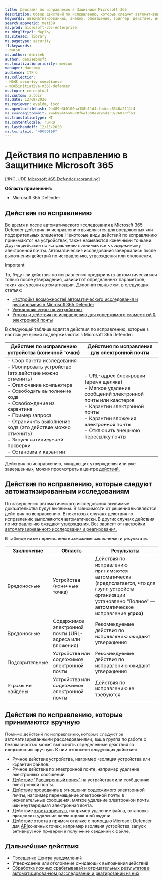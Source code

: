 ```yaml
---
title: Действия по исправлению в Защитнике Microsoft 365
description: Обзор действий по исправлению, которые следуют автоматизированным исследованиям в Microsoft 365 Defender
keywords: автоматизированный, анализ, оповещение, триггер, действие, исправление
search.appverid: met150
ms.prod: microsoft-365-enterprise
ms.mktglfcycl: deploy
ms.sitesec: library
ms.pagetype: security
f1.keywords:
- NOCSH
ms.author: deniseb
author: denisebmsft
ms.localizationpriority: medium
manager: dansimp
audience: ITPro
ms.collection:
- M365-security-compliance
- m365initiative-m365-defender
ms.topic: conceptual
ms.custom: autoir
ms.date: 12/09/2020
ms.reviewer: evaldm, isco
ms.openlocfilehash: 9e489e3b0100aa138b11d4bfb4ccc8048a2113f4
ms.sourcegitcommit: 29eb89b8ba0628fbef350e8995d2c38369a4ffa2
ms.translationtype: MT
ms.contentlocale: ru-RU
ms.lasthandoff: 12/15/2020
ms.locfileid: "49683299"
---
```

# <a name="remediation-actions-in-microsoft-365-defender"></a>Действия по исправлению в Защитнике Microsoft 365

[!INCLUDE [Microsoft 365 Defender rebranding](../includes/microsoft-defender.md)]


**Область применения:**
- Microsoft 365 Defender

## <a name="remediation-actions"></a>Действия по исправлению

Во время и после автоматического исследования в Microsoft 365 Defender действия по исправлению выявляются для вредоносных или подозрительных элементов. Некоторые виды действий по исправлению принимаются на устройствах, также называются конечными точками. Другие действия по исправлению принимаются к содержимому электронной почты. Автоматические исследования завершались после выполнения действий по исправлению, утверждения или отклонения.

> [!IMPORTANT]
> То, будут ли действия по исправлению предприняты автоматически или только после утверждения, зависит от определенных параметров, таких как уровни автоматизации. Дополнительные см. в следующих статьях:
> - [Настройка возможностей автоматического исследования и реагирования в Microsoft 365 Defender](mtp-configure-auto-investigation-response.md)
> - [Устранение угроз на устройствах](https://docs.microsoft.com/windows/security/threat-protection/microsoft-defender-atp/automated-investigations)
> - [Угрозы и действия по исправлению для содержимого совместной & электронной почты](https://docs.microsoft.com/microsoft-365/security/office-365-security/air-remediation-actions#threats-and-remediation-actions)

В следующей таблице водятся действия по исправлению, которые в настоящее время поддерживаются в Microsoft 365 Defender: 

|Действия по исправлению устройства (конечной точки)  |Действия по исправления для электронной почты  |
|---------|---------|
|- Сбор пакета исследования <br/>- Изолировать устройство (это действие можно отменить)<br/>- Отключение компьютера <br/>- Освободить выполнение кода <br/>- Освобождение из карантина <br/>- Пример запроса <br/>- Ограничить выполнение кода (это действие можно отменить) <br/>- Запуск антивирусной проверки <br/>- Остановка и карантин      |- URL-адрес блокировки (время щелчка)<br/>- Мягкое удаление сообщений электронной почты или кластеров<br/>- Карантин электронной почты<br/>- Карантин вложения электронной почты<br/>- Отключить внешнюю пересылку почты          |

Действия по исправлению, ожидающих утверждения или уже завершенных, можно просмотреть в центре [действий.](https://docs.microsoft.com/microsoft-365/security/mtp/mtp-action-center)

## <a name="remediation-actions-that-follow-automated-investigations"></a>Действия по исправлению, которые следуют автоматизированным исследованиям

По завершению автоматического исследования выявимые доказательства будут выявимы. В зависимости от решения выявляются действия по исправлению. В некоторых случаях действия по исправлению выполняются автоматически. В других случаях действия по исправлению ожидают утверждения. Все зависит от настройки [автоматизированного исследования и реагирования.](mtp-configure-auto-investigation-response.md)

В таблице ниже перечислены возможные заключения и результаты.

| Заключение    | Область    | Результаты|
|------|------|------|
| Вредоносные    | Устройства (конечные точки)    | Действия по исправлению принимаются автоматически (предполагается, что для групп устройств организации установлено "Полное" — автоматическое исправление **угроз)** [](mtp-configure-auto-investigation-response.md#review-or-change-the-automation-level-for-device-groups)|
| Вредоносные    | Содержимое электронной почты (URL-адреса или вложения) | Рекомендуемые действия по исправлению ожидают утверждения|
| Подозрительные    | Устройства или содержимое электронной почты | Рекомендуемые действия по исправлению ожидают утверждения|
| Угрозы не найдены    | Устройства или содержимое электронной почты    | Действия по исправлению не требуются|


## <a name="remediation-actions-that-are-taken-manually"></a>Действия по исправлению, которые принимаются вручную

Помимо действий по исправлению, которые следуют за автоматизированными расследованиями, ваша группа по работе с безопасностью может выполнять определенные действия по исправлению вручную. К ним относятся следующие действия:

- Ручное действие устройства, например изоляция устройства или карантин файлов.
- Ручное действие по электронной почте, например удаление электронных сообщений. 
- [Действие "Расширенный поиск"](https://docs.microsoft.com/windows/security/threat-protection/microsoft-defender-atp/advanced-hunting-overview) на устройствах или сообщениях электронной почты.
- [Действие проводника](https://docs.microsoft.com/microsoft-365/security/office-365-security/threat-explorer) в отношении содержимого электронной почты, например перемещение электронной почты в нежелательные сообщения, мягкое удаление электронной почты или неутвердимая электронная почта.
- Действие [ответа вручную,](https://docs.microsoft.com/windows/security/threat-protection/microsoft-defender-atp/live-response) например удаление файла, остановка процесса и удаление запланированной задачи.
- Действие ответа в прямом отклике с помощью Microsoft Defender для [API](https://docs.microsoft.com/windows/security/threat-protection/microsoft-defender-atp/management-apis#microsoft-defender-for-endpoint-apis)конечных точек, например изоляция устройства, запуск антивирусной проверки и получение сведений о файле. 

## <a name="next-steps"></a>Дальнейшие действия

- [Посещение Центра уведомлений](https://docs.microsoft.com/microsoft-365/security/mtp/mtp-action-center)
- [Утверждение или отклонение ожидающих выполнения действий](https://docs.microsoft.com/microsoft-365/security/mtp/mtp-autoir-actions)
- [Обработка ложных срабатывавай и отрицательных результатов в автоматизированном расследовании и реагировании на них](mtp-autoir-report-false-positives-negatives.md)
